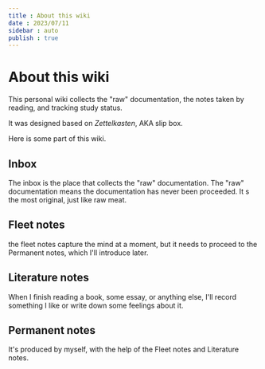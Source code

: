 ```yaml
---
title : About this wiki
date : 2023/07/11
sidebar : auto
publish : true
---
```


# About this wiki

This personal wiki collects the "raw" documentation, the notes taken by reading, and tracking study status.

It was designed based on *Zettelkasten*, AKA slip box.

Here is some part of this wiki.

## Inbox

The inbox is the place that collects the "raw" documentation. The "raw" documentation means the documentation has never been proceeded. It s the most original, just like raw meat.

## Fleet notes

the fleet notes capture the mind at a moment, but it needs to proceed to the Permanent notes, which I'll introduce later.

## Literature notes

When I finish reading a book, some essay, or anything else, I'll record something I like or write down some feelings about it.

## Permanent notes

It's produced by myself, with the help of the Fleet notes and Literature notes. 